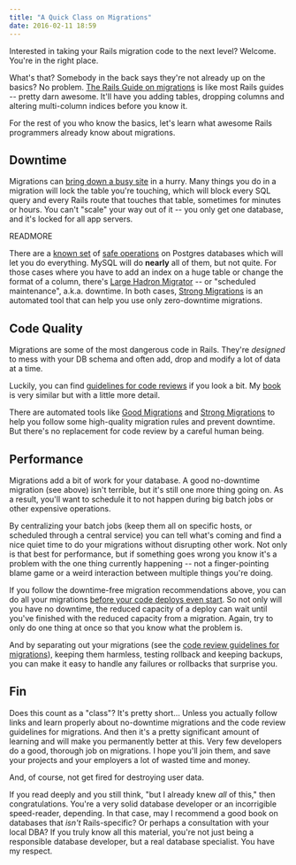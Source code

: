 ```yaml
---
title: "A Quick Class on Migrations"
date: 2016-02-11 18:59
---
```


Interested in taking your Rails migration code to the next level?
Welcome. You're in the right place.

What's that? Somebody in the back says they're not already up on the
basics? No problem. <a
href="http://edgeguides.rubyonrails.org/active_record_migrations.html">The
Rails Guide on migrations</a> is like most Rails guides -- pretty darn
awesome. It'll have you adding tables, dropping columns and altering
multi-column indices before you know it.

For the rest of you who know the basics, let's learn what awesome
Rails programmers already know about migrations.

## Downtime

Migrations can <a
href="/posts/database-migrations-without-downtime">bring down a busy
site</a> in a hurry. Many things you do in a migration will lock the
table you're touching, which will block every SQL query and every
Rails route that touches that table, sometimes for minutes or hours.
You can't "scale" your way out of it -- you only get one database, and
it's locked for all app servers.

READMORE

There are a <a
href="https://www.braintreepayments.com/blog/safe-operations-for-high-volume-postgresql/">known
set</a> of <a
href="http://pedro.herokuapp.com/past/2011/7/13/rails_migrations_with_no_downtime/">safe
operations</a> on Postgres databases which will let you do
everything. MySQL will do <b>nearly</b> all of them, but not
quite. For those cases where you have to add an index on a huge table
or change the format of a column, there's <a
href="https://github.com/soundcloud/lhm">Large Hadron Migrator</a> --
or "scheduled maintenance", a.k.a. downtime. In both cases, <a
href="https://github.com/ankane/strong_migrations">Strong
Migrations</a> is an automated tool that can help you use only
zero-downtime migrations.

## Code Quality

Migrations are some of the most dangerous code in Rails. They're
*designed* to mess with your DB schema and often add, drop and modify
a lot of data at a time.

Luckily, you can find <a
href="/posts/migration-code-review">guidelines for code reviews</a> if
you look a bit. My <a href="http://no-more-lost-data.com">book</a> is
very similar but with a little more detail.

There are automated tools like <a
href="https://github.com/testdouble/good-migrations">Good
Migrations</a> and <a
href="https://github.com/ankane_strong_migrations">Strong
Migrations</a> to help you follow some high-quality migration rules
and prevent downtime. But there's no replacement for code review by a
careful human being.

## Performance

Migrations add a bit of work for your database. A good no-downtime
migration (see above) isn't terrible, but it's still one more thing
going on. As a result, you'll want to schedule it to not happen during
big batch jobs or other expensive operations.

By centralizing your batch jobs (keep them all on specific hosts, or
scheduled through a central service) you can tell what's coming and
find a nice quiet time to do your migrations without disrupting other
work. Not only is that best for performance, but if something goes
wrong you know it's a problem with the one thing currently happening
-- not a finger-pointing blame game or a weird interaction between
multiple things you're doing.

If you follow the downtime-free migration recommendations above, you
can do all your migrations <a
href="/posts/deployment-and-migrations">before your code deploys even
start</a>. So not only will you have no downtime, the reduced capacity
of a deploy can wait until you've finished with the reduced capacity
from a migration. Again, try to only do one thing at once so that you
know what the problem is.

And by separating out your migrations (see the <a
href="/posts/migration-code-review">code review guidelines for
migrations</a>), keeping them harmless, testing rollback and keeping
backups, you can make it easy to handle any failures or rollbacks that
surprise you.

## Fin

Does this count as a "class"? It's pretty short... Unless you actually
follow links and learn properly about no-downtime migrations and the
code review guidelines for migrations. And then it's a pretty
significant amount of learning and will make you permanently better at
this. Very few developers do a good, thorough job on migrations. I
hope you'll join them, and save your projects and your employers a lot
of wasted time and money.

And, of course, not get fired for destroying user data.

If you read deeply and you still think, "but I already knew *all* of
this," then congratulations. You're a very solid database developer or
an incorrigible speed-reader, depending. In that case, may I recommend
a good book on databases that *isn't* Rails-specific? Or perhaps a
consultation with your local DBA? If you truly know all this material,
you're not just being a responsible database developer, but a real
database specialist. You have my respect.
